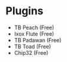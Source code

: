 # Plugins
* TB Peach (Free)
* Ixox Flute (Free)
* TB Padawan (Free)
* TB Toad (Free)
* Chip32 (Free)
